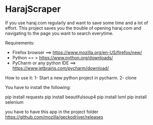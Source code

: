 # HarajScraper
If you use haraj.com regularly and want to save some time and a lot of effort. This project saves you the trouble of opening haraj.com and navigating to the page you want to search everytime.

Requirements:
- Firefox browser ==> https://www.mozilla.org/en-US/firefox/new/
- Python == > https://www.python.org/downloads/
- PyCharm or any python IDE ==> https://www.jetbrains.com/pycharm/download/

How to use it:
1- Start a new python project in pycharm.
2- clone 


You have to install the following:

pip install requests pip install beautifulsoup4 pip install lxml pip install selenium

you have to have this app in the project folder https://github.com/mozilla/geckodriver/releases
